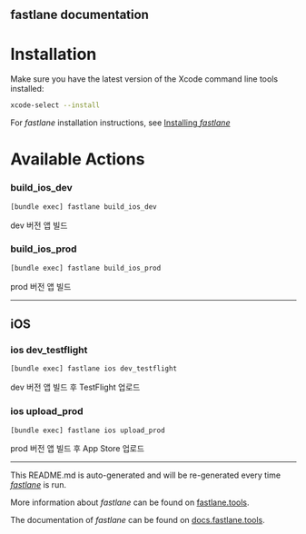 fastlane documentation
----

# Installation

Make sure you have the latest version of the Xcode command line tools installed:

```sh
xcode-select --install
```

For _fastlane_ installation instructions, see [Installing _fastlane_](https://docs.fastlane.tools/#installing-fastlane)

# Available Actions

### build_ios_dev

```sh
[bundle exec] fastlane build_ios_dev
```

dev 버전 앱 빌드

### build_ios_prod

```sh
[bundle exec] fastlane build_ios_prod
```

prod 버전 앱 빌드

----


## iOS

### ios dev_testflight

```sh
[bundle exec] fastlane ios dev_testflight
```

dev 버전 앱 빌드 후 TestFlight 업로드

### ios upload_prod

```sh
[bundle exec] fastlane ios upload_prod
```

prod 버전 앱 빌드 후 App Store 업로드

----

This README.md is auto-generated and will be re-generated every time [_fastlane_](https://fastlane.tools) is run.

More information about _fastlane_ can be found on [fastlane.tools](https://fastlane.tools).

The documentation of _fastlane_ can be found on [docs.fastlane.tools](https://docs.fastlane.tools).
